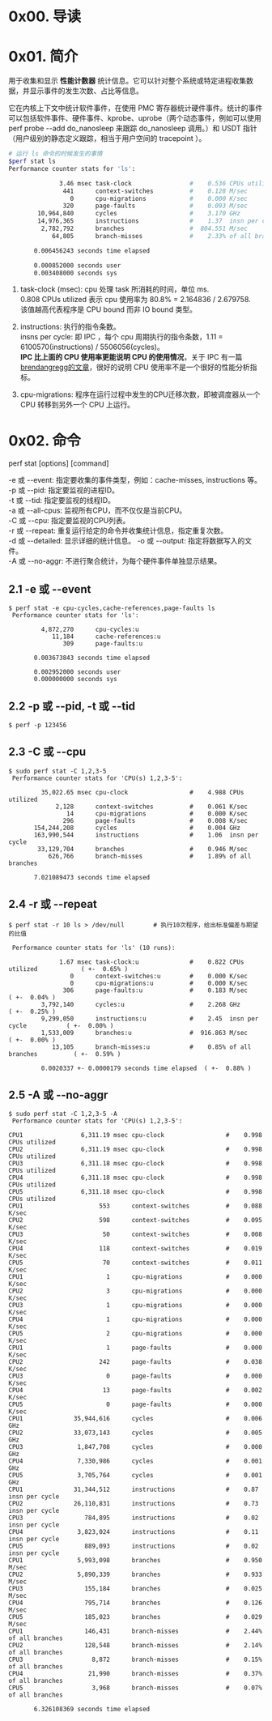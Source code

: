 # 0x00. 导读

# 0x01. 简介

用于收集和显示 **性能计数器** 统计信息。它可以针对整个系统或特定进程收集数据，并显示事件的发生次数、占比等信息。

它在内核上下文中统计软件事件，在使用 PMC 寄存器统计硬件事件。统计的事件可以包括软件事件、硬件事件、kprobe、uprobe（两个动态事件，例如可以使用 perf probe --add do_nanosleep 来跟踪 do_nanosleep 调用。）和 USDT 指针（用户级别的静态定义跟踪，相当于用户空间的 tracepoint ）。

```bash
# 运行 ls 命令的时候发生的事情
$perf stat ls
Performance counter stats for 'ls':

              3.46 msec task-clock                #    0.536 CPUs utilized
               441      context-switches          #    0.128 M/sec
                 0      cpu-migrations            #    0.000 K/sec
               320      page-faults               #    0.093 M/sec
        10,964,840      cycles                    #    3.170 GHz
        14,976,365      instructions              #    1.37  insn per cycle
         2,782,792      branches                  #  804.551 M/sec
            64,805      branch-misses             #    2.33% of all branches

       0.006456243 seconds time elapsed

       0.000852000 seconds user
       0.003408000 seconds sys
```

1. task-clock (msec): cpu 处理 task 所消耗的时间，单位 ms.  
0.808 CPUs utilized 表示 cpu 使用率为 80.8% = 2.164836 / 2.679758.  
该值越高代表程序是 CPU bound 而非 IO bound 类型。

2. instructions: 执行的指令条数。  
insns per cycle: 即 IPC ，每个 cpu 周期执行的指令条数，1.11 = 6100570(instructions) / 5506056(cycles)。  
**IPC 比上面的 CPU 使用率更能说明 CPU 的使用情况**，关于 IPC 有一篇 [brendangregg的文章](https://www.brendangregg.com/blog/2017-05-09/cpu-utilization-is-wrong.html)，很好的说明 CPU 使用率不是一个很好的性能分析指标。

3. cpu-migrations: 程序在运行过程中发生的CPU迁移次数，即被调度器从一个 CPU 转移到另外一个 CPU 上运行。

# 0x02. 命令

perf stat [options] [command]
 
-e 或 --event: 指定要收集的事件类型，例如：cache-misses, instructions 等。  
-p 或 --pid: 指定要监视的进程ID。  
-t 或 --tid: 指定要监视的线程ID。  
-a 或 --all-cpus: 监视所有CPU，而不仅仅是当前CPU。  
-C 或 --cpu: 指定要监视的CPU列表。  
-r 或 --repeat: 重复运行给定的命令并收集统计信息，指定重复次数。  
-d 或 --detailed: 显示详细的统计信息。
-o 或 --output: 指定将数据写入的文件。  
-A 或 --no-aggr: 不进行聚合统计，为每个硬件事件单独显示结果。

## 2.1 -e 或 --event

```
$ perf stat -e cpu-cycles,cache-references,page-faults ls
 Performance counter stats for 'ls':

         4,872,270      cpu-cycles:u
            11,184      cache-references:u
               309      page-faults:u

       0.003673843 seconds time elapsed

       0.002952000 seconds user
       0.000000000 seconds sys
```

## 2.2 -p 或 --pid, -t 或 --tid

```
$ perf -p 123456
```

## 2.3 -C 或 --cpu
```
$ sudo perf stat -C 1,2,3-5
 Performance counter stats for 'CPU(s) 1,2,3-5':

         35,022.65 msec cpu-clock                 #    4.988 CPUs utilized
             2,128      context-switches          #    0.061 K/sec
                14      cpu-migrations            #    0.000 K/sec
               296      page-faults               #    0.008 K/sec
       154,244,208      cycles                    #    0.004 GHz
       163,990,544      instructions              #    1.06  insn per cycle
        33,129,704      branches                  #    0.946 M/sec
           626,766      branch-misses             #    1.89% of all branches

       7.021089473 seconds time elapsed

```

## 2.4 -r 或 --repeat
```
$ perf stat -r 10 ls > /dev/null        # 执行10次程序，给出标准偏差与期望的比值

 Performance counter stats for 'ls' (10 runs):

              1.67 msec task-clock:u              #    0.822 CPUs utilized            ( +-  0.65% )
                 0      context-switches:u        #    0.000 K/sec
                 0      cpu-migrations:u          #    0.000 K/sec
               306      page-faults:u             #    0.183 M/sec                    ( +-  0.04% )
         3,792,140      cycles:u                  #    2.268 GHz                      ( +-  0.25% )
         9,299,050      instructions:u            #    2.45  insn per cycle           ( +-  0.00% )
         1,533,009      branches:u                #  916.863 M/sec                    ( +-  0.00% )
            13,105      branch-misses:u           #    0.85% of all branches          ( +-  0.59% )

         0.0020337 +- 0.0000179 seconds time elapsed  ( +-  0.88% )

```

## 2.5 -A 或 --no-aggr

```
$ sudo perf stat -C 1,2,3-5 -A
 Performance counter stats for 'CPU(s) 1,2,3-5':

CPU1                6,311.19 msec cpu-clock                 #    0.998 CPUs utilized
CPU2                6,311.19 msec cpu-clock                 #    0.998 CPUs utilized
CPU3                6,311.18 msec cpu-clock                 #    0.998 CPUs utilized
CPU4                6,311.18 msec cpu-clock                 #    0.998 CPUs utilized
CPU5                6,311.18 msec cpu-clock                 #    0.998 CPUs utilized
CPU1                     553      context-switches          #    0.088 K/sec
CPU2                     598      context-switches          #    0.095 K/sec
CPU3                      50      context-switches          #    0.008 K/sec
CPU4                     118      context-switches          #    0.019 K/sec
CPU5                      70      context-switches          #    0.011 K/sec
CPU1                       1      cpu-migrations            #    0.000 K/sec
CPU2                       3      cpu-migrations            #    0.000 K/sec
CPU3                       1      cpu-migrations            #    0.000 K/sec
CPU4                       1      cpu-migrations            #    0.000 K/sec
CPU5                       2      cpu-migrations            #    0.000 K/sec
CPU1                       1      page-faults               #    0.000 K/sec
CPU2                     242      page-faults               #    0.038 K/sec
CPU3                       0      page-faults               #    0.000 K/sec
CPU4                      13      page-faults               #    0.002 K/sec
CPU5                       0      page-faults               #    0.000 K/sec
CPU1              35,944,616      cycles                    #    0.006 GHz
CPU2              33,073,143      cycles                    #    0.005 GHz
CPU3               1,847,708      cycles                    #    0.000 GHz
CPU4               7,330,986      cycles                    #    0.001 GHz
CPU5               3,705,764      cycles                    #    0.001 GHz
CPU1              31,344,512      instructions              #    0.87  insn per cycle
CPU2              26,110,831      instructions              #    0.73  insn per cycle
CPU3                 784,895      instructions              #    0.02  insn per cycle
CPU4               3,823,024      instructions              #    0.11  insn per cycle
CPU5                 889,093      instructions              #    0.02  insn per cycle
CPU1               5,993,098      branches                  #    0.950 M/sec
CPU2               5,890,339      branches                  #    0.933 M/sec
CPU3                 155,184      branches                  #    0.025 M/sec
CPU4                 795,714      branches                  #    0.126 M/sec
CPU5                 185,023      branches                  #    0.029 M/sec
CPU1                 146,431      branch-misses             #    2.44% of all branches
CPU2                 128,548      branch-misses             #    2.14% of all branches
CPU3                   8,872      branch-misses             #    0.15% of all branches
CPU4                  21,990      branch-misses             #    0.37% of all branches
CPU5                   3,968      branch-misses             #    0.07% of all branches

       6.326108369 seconds time elapsed

```